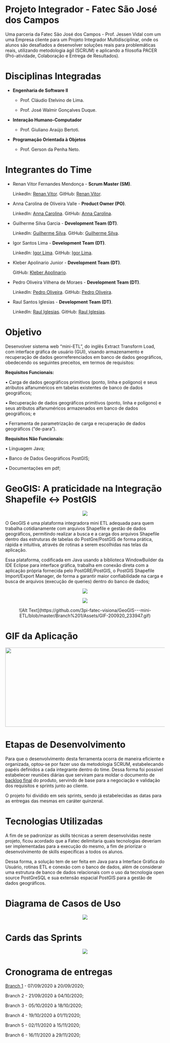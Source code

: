 # **Projeto Integrador - Fatec São José dos Campos**

Uma parceria da Fatec São José dos Campos - Prof. Jessen Vidal com um uma Empresa cliente para um Projeto Integrador Multidisciplinar, onde os alunos são desafiados a desenvolver soluções reais para problemáticas reais, utilizando metodologia ágil (SCRUM) e aplicando a filosofia PACER (Pró-atividade, Colaboração e Entrega de Resultados).

# **Disciplinas Integradas**

  - **Engenharia de Software II**
  
       - Prof. Cláudio Etelvino de Lima.
        
       - Prof. José Walmir Gonçalves Duque.
  
  - **Interação Humano-Computador**
  
       - Prof. Giuliano Araújo Bertoti.
  
  - **Programação Orientada à Objetos**
  
       - Prof. Gerson da Penha Neto.
   
# **Integrantes do Time**
  
   - Renan Vitor Fernandes Mendonça - **Scrum Master (SM)**.
    
     LinkedIn: [Renan Vitor](https://www.linkedin.com/in/renan-vitor-a93814109/).
     GitHub: [Renan Vitor](https://github.com/RenanVitor).
      
   - Anna Carolina de Oliveira Valle - **Product Owner (PO)**.
    
     LinkedIn: [Anna Carolina](https://www.linkedin.com/in/anna-carolina-372411b3/).
     GitHub: [Anna Carolina](https://github.com/AnnaCMendes).
      
   - Guilherme Silva Garcia - **Development Team (DT)**.
    
     LinkedIn: [Guilherme Silva](https://www.linkedin.com/in/guilherme-garcia-b07187153/).
     GitHub: [Guilherme Silva](https://github.com/guilherme4garcia).
      
   - Igor Santos Lima - **Development Team (DT)**.
    
     LinkedIn: [Igor Lima](https://www.linkedin.com/in/igor-lima-0202b0196/).
     GitHub: [Igor Lima](https://github.com/IgorSantosL).
      
   - Kleber Apolinario Junior - **Development Team (DT)**.
    
     GitHub: [Kleber Apolinario]().
      
   - Pedro Oliveira Vilhena de Moraes - **Development Team (DT)**.
    
     LinkedIn: [Pedro Oliveira](https://www.linkedin.com/in/pedrovilhena/).
     GitHub: [Pedro Oliveira](https://github.com/PedroVilhena).
      
   - Raul Santos Iglesias - **Development Team (DT)**.
    
     LinkedIn: [Raul Iglesias](https://www.linkedin.com/in/raul-iglesias-8010201a1/).
     GitHub: [Raul Iglesias](https://github.com/RaulIglesias).

# **Objetivo**

Desenvolver sistema web “mini-ETL”, do inglês Extract Transform Load, com interface gráfica de usuário (GUI), visando armazenamento e recuperação de dados georreferenciados em banco de dados geográficos, obedecendo os seguintes preceitos, em termos de requisitos:

   **Requisitos Funcionais:**
   
   • Carga de dados geográficos primitivos (ponto, linha e polígono) e seus atributos alfanuméricos em tabelas existentes de banco de dados geográficos;
    
   • Recuperação de dados geográficos primitivos (ponto, linha e polígono) e seus atributos alfanuméricos armazenados em banco de dados geográficos; e
   
   • Ferramenta de parametrização de carga e recuperação de dados geográficos (“de-para”).
   
   **Requisitos Não Funcionais:**
   
   • Linguagem Java;
   
   • Banco de Dados Geográficos PostGIS;
   
   • Documentações em pdf;

# **GeoGIS: A praticidade na Integração Shapefile <-> PostGIS**

<p align="center">
  <img src="https://github.com/3pi-fatec-visiona/GeoGIS---mini-ETL/blob/master/Branch%201/Assets/Logo_GeoGIS.png">
</p>

O GeoGIS é uma plataforma integradora mini ETL adequada para quem trabalha cotidianamente com arquivos Shapefile e gestão de dados geográficos, permitindo realizar a busca e a carga dos arquivos Shapefile dentro das estruturas de tabelas do PostGre/PostGIS de forma prática, rápida e intuitiva, através de rotinas a serem escolhidas nas telas da aplicação.

Essa plataforma, codificada em Java usando a biblioteca WindowBuilder da IDE Eclipse para interface gráfica, trabalha em conexão direta com a aplicação própria fornecida pelo PostGRE/PostGIS, o PostGIS Shapefile Import/Export Manager, de forma a garantir maior confiabilidade na carga e busca de arquivos (execução de queries) dentro do banco de dados;

<p align="center">
  <img src="https://github.com/3pi-fatec-visiona/GeoGIS---mini-ETL/blob/master/Branch%201/Assets/Tela_Login_Preenchido.png">
</p>
  
<p align="center">
  <img src="https://github.com/3pi-fatec-visiona/GeoGIS---mini-ETL/blob/master/Branch%201/Assets/Tela_Convers%C3%A3o.png">
</p>

<p align="center">
![Alt Text](https://github.com/3pi-fatec-visiona/GeoGIS---mini-ETL/blob/master/Branch%201/Assets/GIF-200920_233947.gif)
</p>

# **GIF da Aplicação**

  <img width="600" height="250" src="https://github.com/3pi-fatec-visiona/ShapeGIS---mini-ETL/blob/master/Branch%201/Assets/Fluxo.png">

# **Etapas de Desenvolvimento**

Para que o desenvolvimento desta ferramenta ocorra de maneira eficiente e organizada, optou-se por fazer uso da metodologia SCRUM, estabelecando papéis definidos a cada integrante dentro do time. Dessa forma foi possível estabelecer reuniões diárias que serviram para moldar o documento de [backlog final](https://github.com/3pi-fatec-visiona/GeoGIS---mini-ETL/blob/master/Branch%201/Documenta%C3%A7%C3%A3o/Backlog%20Final.pdf) do produto, servindo de base para a negociação e validação dos requisitos e sprints junto ao cliente.

O projeto foi dividido em seis sprints, sendo já estabelecidas as datas para as entregas das mesmas em caráter quinzenal.

# **Tecnologias Utilizadas**

A fim de se padronizar as skills técnicas a serem desenvolvidas neste projeto, ficou acordado que a Fatec delimitaria quais tecnologias deveriam ser implementadas para a execução do mesmo, a fim de priorizar o desenvolvimento de skills específicas a todos os alunos.

Dessa forma, a solução tem de ser feita em Java para a Interface Gráfica do Usuário, rotinas ETL e conexão com o banco de dados, além de considerar uma estrutura de banco de dados relacionais com o uso da tecnologia open source PostGreSQL e sua extensão espacial PostGIS para a gestão de dados geográficos.

# **Diagrama de Casos de Uso**

<p align="center">
  <img src="https://github.com/3pi-fatec-visiona/GeoGIS---mini-ETL/blob/master/Branch%201/Assets/Diagrama_de_Caso_de_Uso.png">
</p>

# **Cards das Sprints**

<p align="center">
  <img src="https://github.com/3pi-fatec-visiona/ShapeGIS---mini-ETL/blob/master/Branch%201/Assets/Card_Sprint_1.png">
</p>

# **Cronograma de entregas**

[Branch 1](https://github.com/3pi-fatec-visiona/ETL_Visiona/tree/master/Branch%201) - 07/09/2020 à 20/09/2020;

Branch 2 - 21/09/2020 à 04/10/2020;

Branch 3 - 05/10/2020 à 18/10/2020;

Branch 4 - 19/10/2020 à 01/11/2020;

Branch 5 - 02/11/2020 à 15/11/2020;

Branch 6 - 16/11/2020 à 29/11/2020;
  
 
